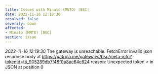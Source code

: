 ```yaml
---
title: Issues with Minato (MNTO) [BSC]
date: 2022-11-16 12:19:30
resolved: false
severity: down
affected:
- Minato (MNTO) [BSC]
section: issue
---
```


*2022-11-16 12:19:30* The gateway is unreachable: FetchError invalid json response body at https://patrola.me/gateways/bsc/meta-info?tokenId=tti_905289db7f48f0a8ac64c824 reason: Unexpected token < in JSON at position 0